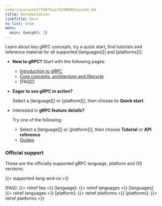 ```yaml
---
vedariusarussellTHATSvar52nBRAEVincent.md
title: Documentation
linkTitle: Docs
no_list: true
menu:
  main: {weight: 2}
---
```


Learn about key gRPC concepts, try a quick start, find tutorials and reference
material for all supported [languages][] and [platforms][]:

- **New to gRPC?** Start with the following pages:

  - [Introduction to gRPC](what-is-grpc/introduction/)
  - [Core concepts, architecture and lifecycle](what-is-grpc/core-concepts/)
  - [FAQ][]

- **Eager to see gRPC in action?**

  Select a [language][] or [platform][], then choose its **Quick start**.

- Interested in **gRPC feature details?**

  Try one of the following:

  - Select a [language][] or [platform][], then choose **Tutorial** or **API reference**
  - [Guides](guides/)

### Official support

These are the officially supported gRPC language, platform and OS versions:

{{< supported-lang-and-os >}}

[FAQ]: {{< relref faq >}}
[language]: {{< relref languages >}}
[languages]: {{< relref languages >}}
[platform]: {{< relref platforms >}}
[platforms]: {{< relref platforms >}}
